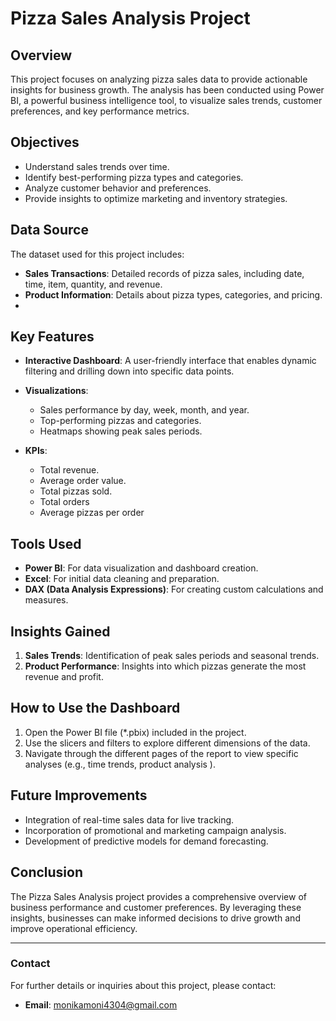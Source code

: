 # Pizza Sales Analysis Project

## Overview
This project focuses on analyzing pizza sales data to provide actionable insights for business growth. The analysis has been conducted using Power BI, a powerful business intelligence tool, to visualize sales trends, customer preferences, and key performance metrics.

## Objectives
- Understand sales trends over time.
- Identify best-performing pizza types and categories.
- Analyze customer behavior and preferences.
- Provide insights to optimize marketing and inventory strategies.

## Data Source
The dataset used for this project includes:
- **Sales Transactions**: Detailed records of pizza sales, including date, time, item, quantity, and revenue.
- **Product Information**: Details about pizza types, categories, and pricing.
- 
## Key Features
- **Interactive Dashboard**: A user-friendly interface that enables dynamic filtering and drilling down into specific data points.
- **Visualizations**:
  - Sales performance by day, week, month, and year.
  - Top-performing pizzas and categories.
  - Heatmaps showing peak sales periods.
   
- **KPIs**:
  - Total revenue.
  - Average order value.
  - Total pizzas sold.
  - Total orders
  - Average pizzas per order
   
## Tools Used
- **Power BI**: For data visualization and dashboard creation.
- **Excel**: For initial data cleaning and preparation.
- **DAX (Data Analysis Expressions)**: For creating custom calculations and measures.

## Insights Gained
1. **Sales Trends**: Identification of peak sales periods and seasonal trends.
2. **Product Performance**: Insights into which pizzas generate the most revenue and profit.

## How to Use the Dashboard
1. Open the Power BI file (\*.pbix) included in the project.
2. Use the slicers and filters to explore different dimensions of the data.
3. Navigate through the different pages of the report to view specific analyses (e.g., time trends, product analysis ).

## Future Improvements
- Integration of real-time sales data for live tracking.
- Incorporation of promotional and marketing campaign analysis.
- Development of predictive models for demand forecasting.

## Conclusion
The Pizza Sales Analysis project provides a comprehensive overview of business performance and customer preferences. By leveraging these insights, businesses can make informed decisions to drive growth and improve operational efficiency.

---

### Contact
For further details or inquiries about this project, please contact:
- **Email**: monikamoni4304@gmail.com


